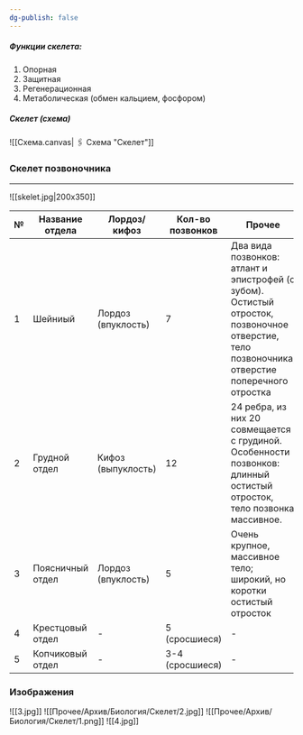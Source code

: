 ```yaml
---
dg-publish: false
---
```

##### Функции скелета:
1. Опорная
2. Защитная
3. Регенерационная
4. Метаболическая (обмен кальцием, фосфором)

##### Скелет (схема)
![[Схема.canvas| 🖇️ Схема "Скелет"]]

### Скелет позвоночника
---
![[skelet.jpg|200x350]]

| № | Название отдела | Лордоз/кифоз | Кол-во позвонков | Прочее |
| ---- | ---- | ---- | ---- | ---- |
| 1 | Шейниый | Лордоз (впуклость) | 7 | Два вида позвонков: атлант и эпистрофей (с зубом). Остистый отросток, позвоночное отверстие, тело позвоночника, отверстие поперечного отростка |
| 2 | Грудной отдел | Кифоз (выпуклость) | 12 | 24 ребра, из них 20 совмещается с грудиной. Особенности позвонков: длинный остистый отросток, тело позвонка массивное. |
| 3 | Поясничный отдел | Лордоз (впуклость) | 5 | Очень крупное, массивное тело; широкий, но коротки остистый отросток |
| 4 | Крестцовый отдел | - | 5 (сросшиеся) | - |
| 5 | Копчиковый отдел | - | 3-4 (сросшиеся) | - |
### Изображения
![[3.jpg]]
![[Прочее/Архив/Биология/Скелет/2.jpg]]
![[Прочее/Архив/Биология/Скелет/1.png]]
![[4.jpg]]